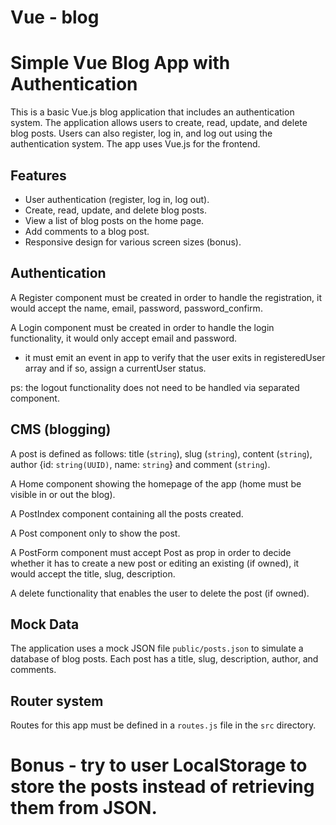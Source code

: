 # Vue - blog

# Simple Vue Blog App with Authentication

This is a basic Vue.js blog application that includes an authentication system. 
The application allows users to create, read, update, and delete blog posts. 
Users can also register, log in, and log out using the authentication system. 
The app uses Vue.js for the frontend.

## Features

- User authentication (register, log in, log out).
- Create, read, update, and delete blog posts.
- View a list of blog posts on the home page.
- Add comments to a blog post.
- Responsive design for various screen sizes (bonus).



## Authentication 

A Register component must be created in order to handle the registration, it would accept the name, email, password, password_confirm.

A Login component must be created in order to handle the login functionality, it would only accept email and password.
- it must emit an event in app to verify that the user exits in registeredUser array and if so, assign a currentUser status.

ps: the logout functionality does not need to be handled via separated component. 

 
## CMS (blogging)

A post is defined as follows: title (`string`), slug (`string`), content (`string`), author {id: `string(UUID)`, name: `string`} and comment (`string`). 

A Home component showing the homepage of the app (home must be visible in or out the blog).

A PostIndex component containing all the posts created. 

A Post component only to show the post. 

A PostForm component must accept Post as prop in order to decide whether it has to create a new post or editing an existing (if owned), it would accept the title, slug, description.

A delete functionality that enables the user to delete the post (if owned). 

## Mock Data

The application uses a mock JSON file `public/posts.json` to simulate a database of blog posts. Each post has a title, slug, description, author, and comments.

## Router system 

Routes for this app must be defined in a `routes.js` file in the `src` directory. 


# Bonus - try to user LocalStorage to store the posts instead of retrieving them from JSON. 